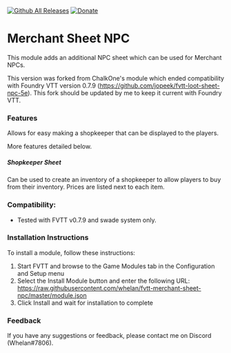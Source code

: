 [![Github All Releases](https://img.shields.io/github/downloads/jopeek/fvtt-merchant-sheet-npc-5e/total.svg)]() [![Donate](https://img.shields.io/badge/Donate-BuyMeACoffee-green.svg)](https://www.buymeacoffee.com/whelan)
# Merchant Sheet NPC

This module adds an additional NPC sheet which can be used for Merchant NPCs. 

This version was forked from ChalkOne's module which ended compatibility with Foundry VTT version 0.7.9 (https://github.com/jopeek/fvtt-loot-sheet-npc-5e). This fork should be updated by me to keep it current with Foundry VTT.

### Features

Allows for easy making a shopkeeper that can be displayed to the players. 

More features detailed below.

##### Shopkeeper Sheet
Can be used to create an inventory of a shopkeeper to allow players to buy from their inventory. Prices are listed next to each item.

[comment]: <> (![demo_inventory]&#40;https://raw.githubusercontent.com/jopeek/fvtt-Merchant-sheet-npc-5e/master/images/demo_inventory.jpg&#41;)

[comment]: <> (##### Price Modifier)

[comment]: <> (Prices can be adjusted by percentage for all owned items.)

[comment]: <> (![price_modifier]&#40;https://thumbs.gfycat.com/WelloffFortunateInganue-size_restricted.gif&#41;)

[comment]: <> (A Biography tab is also available.)

[comment]: <> (![demo_biography]&#40;https://raw.githubusercontent.com/jopeek/fvtt-Merchant-sheet-npc-5e/master/images/demo_biography.jpg&#41;)

### Compatibility:
- Tested with FVTT v0.7.9 and swade system only.

### Installation Instructions

To install a module, follow these instructions:

1. Start FVTT and browse to the Game Modules tab in the Configuration and Setup menu
2. Select the Install Module button and enter the following URL: https://raw.githubusercontent.com/whelan/fvtt-merchant-sheet-npc/master/module.json
3. Click Install and wait for installation to complete 

### Feedback

If you have any suggestions or feedback, please contact me on Discord (Whelan#7806).
